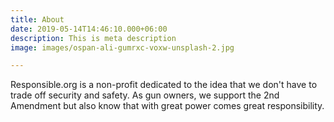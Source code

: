 ```yaml
---
title: About
date: 2019-05-14T14:46:10.000+06:00
description: This is meta description
image: images/ospan-ali-gumrxc-voxw-unsplash-2.jpg

---
```

Responsible.org is a non-profit dedicated to the idea that we don't have to trade off security and safety. As gun owners, we support the 2nd Amendment but also know that with great power comes great responsibility.